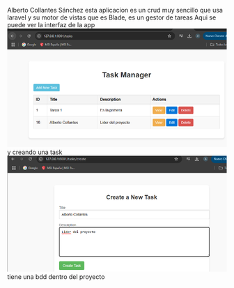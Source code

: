 Alberto Collantes Sánchez 
esta aplicacion es un crud muy sencillo que usa laravel y su motor de vistas que es Blade, es un gestor de tareas
Aqui se puede ver la interfaz de la app
![Texto alternativo](images/interfaz.png)
y creando una task
![Texto alternativo](images/nueva.png)
tiene una bdd dentro del proyecto
